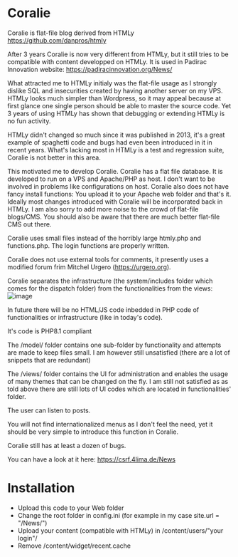 # Coralie
Coralie is flat-file blog derived from HTMLy
https://github.com/danpros/htmly

After 3 years Coralie is now very different from HTMLy, but it still tries to be compatible with content developped on HTMLy.
It is used in Padirac Innovation website: https://padiracinnovation.org/News/

What attracted me to HTMLy initialy was the flat-file usage as I strongly dislike SQL and insecurities created by having another server on my VPS.
HTMLy looks much simpler than Wordpress, so it may appeal because at first glance one single person should be able to master the source code.
Yet 3 years of using HTMLy has shown that debugging or extending HTMLy is no fun activity. 

HTMLy didn't changed so much since it was published in 2013, it's a great example of spaghetti code and bugs had even been introduced in it in recent years.
What's lacking most in HTMLy is a test and regression suite, Coralie is not better in this area.

This motivated me to develop Coralie. Coralie has a flat file database. It is developed to run on a VPS and Apache/PHP as host.
I don't want to be involved in problems like configurations on host. Coralie also does not have fancy install functions: You upload it to your Apache web folder and that's it.
Ideally most changes introduced with Coralie will be incorporated back in HTMLy.
I am also sorry to add more noise to the crowd of flat-file blogs/CMS.
You should also be aware that there are much better flat-file CMS out there.

Coralie uses small files instead of the horribly large htmly.php and functions.php.
The login functions are properly written.

Coralie does not use external tools for comments, it presently uses a modified forum frim Mitchel Urgero (https://urgero.org).

Coralie separates the infrastructure (the system/includes folder which comes for the dispatch folder) from the functionalities from the views:
![image](https://user-images.githubusercontent.com/18621529/209707133-d3659acf-0595-4fc2-9dd8-58d9767264a5.png)

In future there will be no HTML/JS code inbedded in PHP code of functionalities or infrastructure (like in today's code).

It's code is PHP8.1 compliant

The /model/ folder contains one sub-folder by functionality and attempts are made to keep files small.
I am however still unsatisfied (there are a lot of snippets that are redundant)

The /views/ folder contains the UI for administration and enables the usage of many themes that can be changed on the fly. 
I am still not satisfied as as told above there are still lots of UI codes which are located in functionalities' folder.

The user can listen to posts.

You will not find internationalized menus as I don't feel the need, yet it should be very simple to introduce this function in Coralie.

Coralie still has at least a dozen of bugs.

You can have a look at it here:
https://csrf.4lima.de/News

# Installation
* Upload this code to your Web folder
* Change the root folder in config.ini (for example in my case site.url = "/News/")
* Upload your content (compatible with HTMLy) in /content/users/"your login"/
* Remove /content/widget/recent.cache
